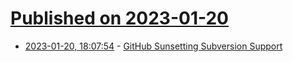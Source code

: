 # [Published on 2023-01-20](index.md)

* [2023-01-20, 18:07:54](https://news.ycombinator.com/item?id=34457130) - [GitHub Sunsetting Subversion Support](https://github.blog/2023-01-20-sunsetting-subversion-support/)
